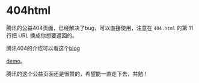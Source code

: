 # 404html
腾讯的公益404页面，已经解决了bug，可以直接使用，注意在 `404.html` 的第 11 行把 URL 换成你想要返回的。

腾讯404的介绍可以看这个[blog ](http://yuren.space/blog/2016/09/07/%E8%85%BE%E8%AE%AF404%E5%85%AC%E7%9B%8A%E9%A1%B5%E9%9D%A2/)

[demo](http://yuren.space/404)。

腾讯的这个公益页面还是很赞的，希望能一直走下去，共勉！
